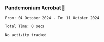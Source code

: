 ### Pandemonium Acrobat 🤸

<!--START_SECTION:waka-->

```all_time
From: 04 October 2024 - To: 11 October 2024

Total Time: 0 secs

No activity tracked
```

<!--END_SECTION:waka-->
